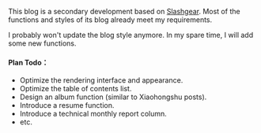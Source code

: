 This blog is a secondary development based on [Slashgear](https://github.com/Slashgear/personal-blog). Most of the functions and styles of its blog already meet my requirements.

I probably won't update the blog style anymore. In my spare time, I will add some new functions.

#### Plan Todo：

- Optimize the rendering interface and appearance.
- Optimize the table of contents list.
- Design an album function (similar to Xiaohongshu posts).
- Introduce a resume function.
- Introduce a technical monthly report column.
- etc.
